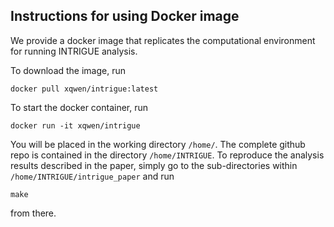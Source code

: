 ## Instructions for using Docker image

We provide a docker image that replicates the computational environment for running INTRIGUE analysis. 

To download the image, run

```
docker pull xqwen/intrigue:latest
```

To start the docker container, run
```
docker run -it xqwen/intrigue
```

You will be placed in the working directory ``/home/``. The complete github repo is contained in the directory ``/home/INTRIGUE``. To reproduce the analysis results described in the paper, simply go to the sub-directories within ``/home/INTRIGUE/intrigue_paper`` and run
```
make
```
from there. 






